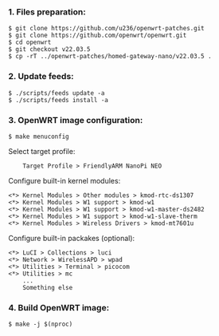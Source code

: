### 1. Files preparation:
```
$ git clone https://github.com/u236/openwrt-patches.git
$ git clone https://github.com/openwrt/openwrt.git
$ cd openwrt
$ git checkout v22.03.5
$ cp -rT ../openwrt-patches/homed-gateway-nano/v22.03.5 .
```

### 2. Update feeds:
```
$ ./scripts/feeds update -a
$ ./scripts/feeds install -a
```

### 3. OpenWRT image configuration:
```
$ make menuconfig
```

Select target profile:
```
    Target Profile > FriendlyARM NanoPi NEO
```

Configure built-in kernel modules:
```
<*> Kernel Modules > Other modules > kmod-rtc-ds1307
<*> Kernel Modules > W1 support > kmod-w1
<*> Kernel Modules > W1 support > kmod-w1-master-ds2482
<*> Kernel Modules > W1 support > kmod-w1-slave-therm
<*> Kernel Modules > Wireless Drivers > kmod-mt7601u
```

Configure built-in packakes (optional):
```
<*> LuCI > Collections > luci
<*> Network > WirelessAPD > wpad
<*> Utilities > Terminal > picocom
<*> Utilities > mc
    ...
    Something else
```

### 4. Build OpenWRT image:
```
$ make -j $(nproc)
```
